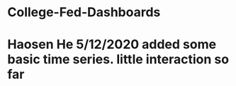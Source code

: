 # College-Fed-Dashboards
# Haosen He 5/12/2020 added some basic time series. little interaction so far 
